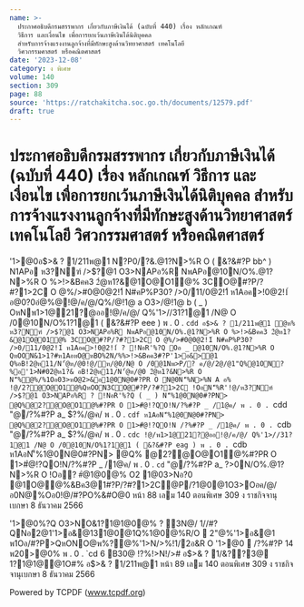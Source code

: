 ```yaml
---
name: >-
  ประกาศอธิบดีกรมสรรพากร เกี่ยวกับภาษีเงินได้ (ฉบับที่ 440) เรื่อง หลักเกณฑ์
  วิธีการ และเงื่อนไข เพื่อการยกเว้นภาษีเงินได้นิติบุคคล
  สำหรับการจ้างแรงงานลูกจ้างที่มีทักษะสูงด้านวิทยาศาสตร์ เทคโนโลยี
  วิศวกรรมศาสตร์ หรือคณิตศาสตร์
date: '2023-12-08'
category: ง พิเศษ
volume: 140
section: 309
page: 88
source: 'https://ratchakitcha.soc.go.th/documents/12579.pdf'
draft: true
---
```


# ประกาศอธิบดีกรมสรรพากร เกี่ยวกับภาษีเงินได้ (ฉบับที่ 440) เรื่อง หลักเกณฑ์ วิธีการ และเงื่อนไข เพื่อการยกเว้นภาษีเงินได้นิติบุคคล สำหรับการจ้างแรงงานลูกจ้างที่มีทักษะสูงด้านวิทยาศาสตร์ เทคโนโลยี วิศวกรรมศาสตร์ หรือคณิตศาสตร์

'1>@0อ$>& ? 1/211พ@1 N?P0/?&.@1?N>%R O ( &?&#?P bb^ ) N1APอ ห3?Nฑ์ />$?@1 O3>NAPอ%R NพAPอ@10N/O%.@1?N>%R O %>!>&Bคค3 2ํ@ห1?&@1O@O1@% 3CO@#?P/?#?1>2C O @%/>#0@0@2!1์ N#คP%P30? />0/11/0@2!1์ ห1Aอค>!0@2!1์ อ@0?0อํ@%@!@/ค/@/Q%/@!1@ a O3>/@!1@ b ( _ ) OหNพ1>1@21?@ออ!@/ค/@/ Q%'1>//31?1@1 /N@ O /0@10N/O%1?1@1 ( &?&#?P eee ) พ . 0 . `cdd อ$>& ? 1/211พ@1 ํ@ห% ห3?Nฑ์ />$?@1 O3>NAPอ%R NพAPอ@10N/O%.@1?N>%R O %>!>&Bคค3 2ํ@ห1?&@1O@O1@% 3CO@#?P/?#?1>2C O @%/>#0@0@2!1์ N#คP%P30? />0/11/0@2!1์ ห1Aอค>!0@2!1์ ? !NอR'%?Q Oอ _ @10N/O%.@1?N>%R O QหOON&1>1?#ห1AอหO@หBO%2N/%%>!>&Bคค3#?P'1>อ&>@1 Q%อB!2@ห11/N'้@ห/@0!@/ห/@0/N@ O /0@1Nพ>P/? ค/@/2@/@1"Q%@1ON?%อ'1>N#02ํ@ห1?& อB!2@ห11/N'้@ห/@0 2ํ@ห1?&N>%R O N'็%ํ@%/%1Oอ03>หO@2>&อ1@0N@0#?PR O N@0N'็%N>%N A อ% !@/2?@O@O1@%QหOON3CO@#?P/?#?1>2C !OอN'็%R'!@/ห3?Nฑ์ />$?@1 O3>NAPอ%R ? !NอR'%?Q ( _ ) N'็%1@0N@0#?PN> @Q%@2?@O@O1@%#?PR O 1>#ํ@!?QO!N/?%#?P _ /1@ค/ พ . 0 . `cdd "@/?%#?P a_ $?%/@ค/ พ . 0 . `cdf ห1AอN'็%1@0N@0#?PN> @Q%@2?@O@O1@%#?PR O 1>#ํ@!?QO!N /?%#?P _ /1@ค/ พ . 0 . `cdb "@/?%#?P a_ $?%/@ค/ พ . 0 . `cdc !@/พ1>1@21?@ออ!@/ค/@/ Q%'1>//31?1@1 /N@ O /0@10N/O%1?1@1 ( &?&#?P eag ) พ . 0 . `cdb ห1AอN'็%1@0N@0#?PN> @Q% @2?@O@O1@%#?PR O 1>#ํ@!?QO!N/?%#?P _ /1@ค/ พ . 0 . `cd` "@/?%#?P a_ $?%/@ค/ พ . 0 . `cda !@/พ1>1@21?@ออ!@/ค/@/Q%'1>//31?1@1 /N@ O /0@10N/O%1?1@1 ( &?&#?P e__ ) พ . 0 . `cda O3O/O!N1? ( ` ) &Bค3@1#?PO@!OอN'็%&Bค3@1#?P/?#?1>2C O @%/>#0@0@2!1์ N#คP%P30? />0/11/0@2!1์ ห1Aอค>!0@2!1์ @PR O 1?&@11?&1อ@2ํ@%?@%2.@%P0&@0@1อB /0@1@ />#0@0@2!1์ />?0 O3>%/?!11/OหN@!> ( a ) !ํ@Oห%N@%#?PO@!OอN'็%!ํ@Oห%N@%อ>@1Q%อB!2@ห11/N'้@ห/@0#?PQO#?1>2C O @%/>#0@0@2!1์ N#คP%P30? />0/11/0@2!1์ ห1Aอค>!0@2!1์ @PR O 1?&@11?&1อ@2ํ@%?@% 2.@%P0&@0@1อB /0@1@ />#0@0@2!1์ />?0O3>%/?!11/OหN@!> Oอ ` &1>1?#ห1AอหO@หBO%2N/%%>!>&Bคค3#?P>QO2>#$>0N/O%.@1?N>%R O !Oอ? #ํ@1@0@% O2 1@03>Nอ?0 @1O@@%&Bค3@1#?P/?#?1>2C@P/?1@0@1O3>Oอค/@/อ0N@%Oอ0!@/#?PO%&#O@0 หน้า 88 เลม 140 ตอนพิเศษ 309 ง ราชกิจจานุเบกษา 8 ธันวาคม 2566

'1>@0%?Q O3>NO&1?1@1@0@% ? 3N@/ 1//#?QNอ2@1'1>อ&@131@0@1Q%1@0@%R/O  2"@%'1>อ&@1 พ1Oอ/#?P>QหONO@พ%?@%'1>N/>%!1/2อ&R O '1>@0  /?%#?P 14 พ20>@0% พ . 0 . `cd 6 B30@ !?%!>N!/># อ$>& ? 1/&??3@ 1?1@1@@1O#% อ$>& ? 1/211พ@1 หน้า 89 เลม 140 ตอนพิเศษ 309 ง ราชกิจจานุเบกษา 8 ธันวาคม 2566

Powered by TCPDF (www.tcpdf.org)
